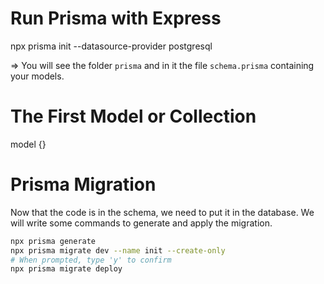 # Run Prisma with Express
npx prisma init --datasource-provider postgresql

=> You will see the folder `prisma` and in it the file `schema.prisma` containing your models.

# The First Model or Collection 
model {}

# Prisma Migration
Now that the code is in the schema, we need to put it in the database. We will write some commands to generate and apply the migration.

```sh
npx prisma generate
npx prisma migrate dev --name init --create-only
# When prompted, type 'y' to confirm
npx prisma migrate deploy
``` 